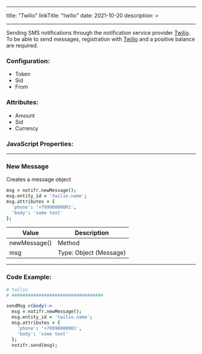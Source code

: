 
---
title: "Twilio"
linkTitle: "twilio"
date: 2021-10-20
description: >

---

Sending SMS notifications through the notification service provider [Twilio](https://www.twilio.com/messaging). To be able to send messages, registration with [Twilio](https://www.twilio.com/messaging) and a positive balance are required.

### Configuration:
* Token
* Sid
* From

### Attributes:
* Amount
* Sid
* Currency

### JavaScript Properties:

----------------

### New Message

Creates a message object

```coffeescript
msg = notifr.newMessage();
msg.entity_id = 'twilio.name';
msg.attributes = {
  'phone': '+79990000001',
  'body': 'some text'
};

```
| Value | Description |
|-------|-------------|
| newMessage() | Method |
| msg | Type: Object (Message) |

----------------

### Code Example:

```coffeescript
# twilio
# ##################################

sendMsg =(body)->
  msg = notifr.newMessage();
  msg.entity_id = 'twilio.name';
  msg.attributes = {
    'phone': '+79990000001',
    'body': 'some text'
  };
  notifr.send(msg);
```

